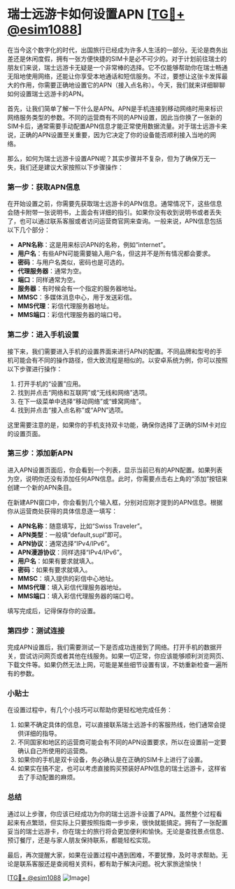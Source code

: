 # 瑞士远游卡如何设置APN [[TG💪+ @esim1088](https://t.me/s/esim1088)]

在当今这个数字化的时代，出国旅行已经成为许多人生活的一部分。无论是商务出差还是休闲度假，拥有一张方便快捷的SIM卡是必不可少的。对于计划前往瑞士的朋友们来说，瑞士远游卡无疑是一个非常棒的选择。它不仅能够帮助你在瑞士畅通无阻地使用网络，还能让你享受本地通话和短信服务。不过，要想让这张卡发挥最大的作用，你需要正确地设置它的APN（接入点名称）。今天，我们就来详细聊聊如何设置瑞士远游卡的APN。

首先，让我们简单了解一下什么是APN。APN是手机连接到移动网络时用来标识网络服务类型的参数。不同的运营商有不同的APN设置，因此当你换了一张新的SIM卡后，通常需要手动配置APN信息才能正常使用数据流量。对于瑞士远游卡来说，正确的APN设置至关重要，因为它决定了你的设备能否顺利接入当地的网络。

那么，如何为瑞士远游卡设置APN呢？其实步骤并不复杂，但为了确保万无一失，我们还是建议大家按照以下步骤操作：

### 第一步：获取APN信息

在开始设置之前，你需要先获取瑞士远游卡的APN信息。通常情况下，这些信息会随卡附带一张说明书，上面会有详细的指引。如果你没有收到说明书或者丢失了，也可以通过联系客服或者访问运营商官网来查询。一般来说，APN信息包括以下几个部分：

- **APN名称**：这是用来标识APN的名称，例如“internet”。
- **用户名**：有些APN可能需要输入用户名，但这并不是所有情况都会要求。
- **密码**：与用户名类似，密码也是可选的。
- **代理服务器**：通常为空。
- **端口**：同样通常为空。
- **服务器**：有时候会有一个指定的服务器地址。
- **MMSC**：多媒体消息中心，用于发送彩信。
- **MMS代理**：彩信代理服务器地址。
- **MMS端口**：彩信代理服务器的端口号。

### 第二步：进入手机设置

接下来，我们需要进入手机的设置界面来进行APN的配置。不同品牌和型号的手机可能会有不同的操作路径，但大致流程是相似的。以安卓系统为例，你可以按照以下步骤进行操作：

1. 打开手机的“设置”应用。
2. 找到并点击“网络和互联网”或“无线和网络”选项。
3. 在下一级菜单中选择“移动网络”或“蜂窝网络”。
4. 找到并点击“接入点名称”或“APN”选项。

这里需要注意的是，如果你的手机支持双卡功能，确保你选择了正确的SIM卡对应的设置页面。

### 第三步：添加新APN

进入APN设置页面后，你会看到一个列表，显示当前已有的APN配置。如果列表为空，说明你还没有添加任何APN信息。此时，你需要点击右上角的“添加”按钮来创建一个新的APN条目。

在新建APN窗口中，你会看到几个输入框，分别对应刚才提到的APN信息。根据你从运营商处获得的具体信息逐一填写：

- **APN名称**：随意填写，比如“Swiss Traveler”。
- **APN类型**：一般填“default,supl”即可。
- **APN协议**：通常选择“IPv4/IPv6”。
- **APN漫游协议**：同样选择“IPv4/IPv6”。
- **用户名**：如果有要求就填入。
- **密码**：如果有要求就填入。
- **MMSC**：填入提供的彩信中心地址。
- **MMS代理**：填入彩信代理服务器地址。
- **MMS端口**：填入彩信代理服务器的端口号。

填写完成后，记得保存你的设置。

### 第四步：测试连接

完成APN设置后，我们需要测试一下是否成功连接到了网络。打开手机的数据开关，尝试访问网页或者其他在线服务。如果一切正常，你应该能够顺利浏览网页、下载文件等。如果仍然无法上网，可能是某些细节设置有误，不妨重新检查一遍所有的参数。

### 小贴士

在设置过程中，有几个小技巧可以帮助你更轻松地完成任务：

1. 如果不确定具体的信息，可以直接联系瑞士远游卡的客服热线，他们通常会提供详细的指导。
2. 不同国家和地区的运营商可能会有不同的APN设置要求，所以在设置前一定要确认自己所使用的运营商。
3. 如果你的手机是双卡设备，务必确认是在正确的SIM卡上进行了设置。
4. 如果实在搞不定，也可以考虑直接购买预装好APN信息的瑞士远游卡，这样省去了手动配置的麻烦。

### 总结

通过以上步骤，你应该已经成功为你的瑞士远游卡设置了APN。虽然整个过程看起来有点繁琐，但实际上只要按照指南一步步来，很快就能搞定。拥有了一张配置妥当的瑞士远游卡，你在瑞士的旅行将会更加便利和愉快。无论是查找景点信息、预订餐厅，还是与家人朋友保持联系，都能轻松实现。

最后，再次提醒大家，如果在设置过程中遇到困难，不要犹豫，及时寻求帮助。无论是联系客服还是查阅相关资料，都有助于解决问题。祝大家旅途愉快！

[[TG💪+ @esim1088](https://t.me/s/esim1088) ![Image](https://i.postimg.cc/4NQfJmqS/Snipaste-2025-05-13-00-14-12.png)]